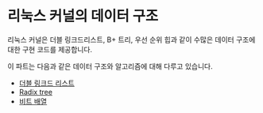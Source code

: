 리눅스 커널의 데이터 구조
========================================================================

리눅스 커널은 더블 링크드리스트, B+ 트리, 우선 순위 힙과 같이 수많은 데이터 구조에 대한 구현 코드를 제공합니다.

이 파트는 다음과 같은 데이터 구조와 알고리즘에 대해 다루고 있습니다.

  * [더블 링크드 리스트](linux-datastructures-1.md)
  * [Radix tree](linux-datastructures-2.md)
  * [비트 배열](linux-datastructures-3.md)
